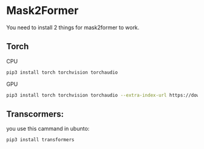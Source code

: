 # Mask2Former

You need to install 2 things for mask2former to work.
## Torch
CPU
```bash
pip3 install torch torchvision torchaudio
```
GPU
```bash
pip3 install torch torchvision torchaudio --extra-index-url https://download.pytorch.org/whl/cu118
```
## Transcormers:
you use this cammand in ubunto:
```bash
pip3 install transformers
```
